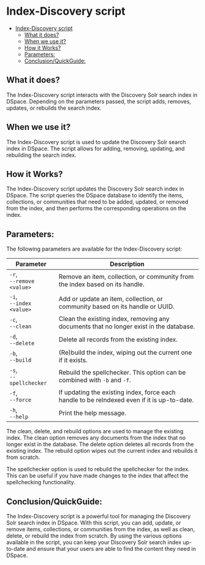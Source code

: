 # Index-Discovery script
<!-- TOC -->
* [Index-Discovery script](#index-discovery-script)
  * [What it does?](#what-it-does)
  * [When we use it?](#when-we-use-it)
  * [How it Works?](#how-it-works)
  * [Parameters:](#parameters)
  * [Conclusion/QuickGuide:](#conclusionquickguide)
<!-- TOC -->
## What it does?

The Index-Discovery script interacts with the Discovery Solr search index in DSpace. Depending on the parameters passed,
the script adds, removes, updates, or rebuilds the search index.

## When we use it?

The Index-Discovery script is used to update the Discovery Solr search index in DSpace. The script allows for adding,
removing, updating, and rebuilding the search index.

## How it Works?

The Index-Discovery script updates the Discovery Solr search index in DSpace. The script queries the DSpace database to
identify the items, collections, or communities that need to be added, updated, or removed from the index, and then
performs the corresponding operations on the index.

## Parameters:

The following parameters are available for the Index-Discovery script:

| Parameter                     | Description                                                                                 |
|-------------------------------|---------------------------------------------------------------------------------------------|
| `-r`, <br/>`--remove <value>` | Remove an item, collection, or community from the index based on its handle.                |
| `-i`, <br/>`--index <value>`  | Add or update an item, collection, or community based on its handle or UUID.                |
| `-c`, <br/>`--clean`          | Clean the existing index, removing any documents that no longer exist in the database.      |
| `-d`, <br/>`--delete`         | Delete all records from the existing index.                                                 |
| `-b`, <br/>`--build`          | (Re)build the index, wiping out the current one if it exists.                               |
| `-s`, <br/>`--spellchecker`   | Rebuild the spellchecker. This option can be combined with `-b` and `-f`.                   |
| `-f`, <br/>`--force`          | If updating the existing index, force each handle to be reIndexed even if it is up-to-date. |
| `-h`, <br/>`--help`           | Print the help message.                                                                     |

The clean, delete, and rebuild options are used to manage the existing index. The clean option removes any documents
from the index that no longer exist in the database. The delete option deletes all records from the existing index. The
rebuild option wipes out the current index and rebuilds it from scratch.

The spellchecker option is used to rebuild the spellchecker for the index. This can be useful if you have made changes
to the index that affect the spellchecking functionality.

## Conclusion/QuickGuide:

The Index-Discovery script is a powerful tool for managing the Discovery Solr search index in DSpace. With this script,
you can add, update, or remove items, collections, or communities from the index, as well as clean, delete, or rebuild
the index from scratch. By using the various options available in the script, you can keep your Discovery Solr search
index up-to-date and ensure that your users are able to find the content they need in DSpace.
